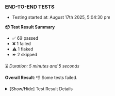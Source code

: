 ### END-TO-END TESTS

- Testing started at: August 17th 2025, 5:04:30 pm

**📦 Test Result Summary**

- ✅ 69 passed
- ❌ 1 failed
- ⚠️ 1 flaked
- ⏩ 2 skipped

⌛ _Duration: 5 minutes and 5 seconds_

**Overall Result**: 👎 Some tests failed.



<details>
    <summary>[Show/Hide] Test Result Details</summary>
    <div markdown="1">

| Test | Browser | Test Case | Tags | Result |
| :---: | :---: | :--- | :---: | :---: |
| 1 | chromium-meshery-provider | Add a cluster connection by uploading kubeconfig file |  | ⚠️ |
| 2 | chromium-meshery-provider | Transition to ignored state and then back to connected state |  | ❌ |
| 3 | chromium-meshery-provider | Transition to not found state and then back to connected state |  | ➖ |
| 4 | chromium-meshery-provider | Delete Kubernetes cluster connections |  | ➖ |

</div>
</details>


<!-- To see the full report, please visit our CI/CD pipeline with reporter. -->